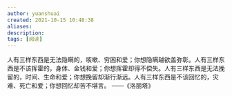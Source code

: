 ```yaml
---
author: yuanshuai
created: 2021-10-15 10:48:38
aliases: 
description:
tags: [阅读]
---
```



人有三样东西是无法隐瞒的，咳嗽、穷困和爱；你想隐瞒越欲盖弥彰。人有三样东西是不该挥霍的，身体、金钱和爱；你想挥霍却得不偿失。人有三样东西是无法挽留的，时间、生命和爱；你想挽留却渐行渐远。人有三样东西是不该回忆的，灾难、死亡和爱；你想回忆却苦不堪言。 ——《洛丽塔》